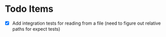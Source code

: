 # Todo Items
- [x] Add integration tests for reading from a file (need to figure out relative paths for expect tests)
